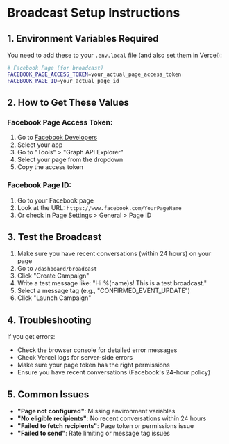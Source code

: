 # Broadcast Setup Instructions

## 1. Environment Variables Required

You need to add these to your `.env.local` file (and also set them in Vercel):

```bash
# Facebook Page (for broadcast)
FACEBOOK_PAGE_ACCESS_TOKEN=your_actual_page_access_token
FACEBOOK_PAGE_ID=your_actual_page_id
```

## 2. How to Get These Values

### Facebook Page Access Token:
1. Go to [Facebook Developers](https://developers.facebook.com/)
2. Select your app
3. Go to "Tools" > "Graph API Explorer"
4. Select your page from the dropdown
5. Copy the access token

### Facebook Page ID:
1. Go to your Facebook page
2. Look at the URL: `https://www.facebook.com/YourPageName`
3. Or check in Page Settings > General > Page ID

## 3. Test the Broadcast

1. Make sure you have recent conversations (within 24 hours) on your page
2. Go to `/dashboard/broadcast`
3. Click "Create Campaign"
4. Write a test message like: "Hi %(name)s! This is a test broadcast."
5. Select a message tag (e.g., "CONFIRMED_EVENT_UPDATE")
6. Click "Launch Campaign"

## 4. Troubleshooting

If you get errors:
- Check the browser console for detailed error messages
- Check Vercel logs for server-side errors
- Make sure your page token has the right permissions
- Ensure you have recent conversations (Facebook's 24-hour policy)

## 5. Common Issues

- **"Page not configured"**: Missing environment variables
- **"No eligible recipients"**: No recent conversations within 24 hours
- **"Failed to fetch recipients"**: Page token or permissions issue
- **"Failed to send"**: Rate limiting or message tag issues
